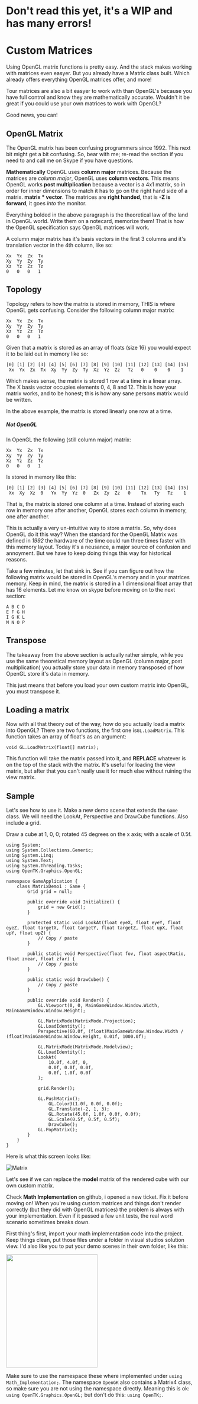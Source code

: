 # Don't read this yet, it's a WIP and has many errors!

# Custom Matrices
Using OpenGL matrix functions is pretty easy. And the stack makes working with matrices even easyer. But you already have a Matrix class built. Which already offers everything OpenGL matrices offer, and more! 

Tour matrices are also a bit easyer to work with than OpenGL's because you have full control and know they are mathematically accurate. Wouldn't it be great if you could use your own matrices to work with OpenGL?

Good news, you can!

## OpenGL Matrix
The OpenGL matrix has been confusing programmers since 1992. This next bit might get a bit confusing. So, bear with me; re-read the section if you need to and call me on Skype if you have questions.

__Mathematically__ OpenGL uses __column major__ matrices. Because the matrices are _column major_, OpenGL uses __column vectors__. This means OpenGL works __post multiplication__ because a vector is a 4x1 matrix, so in order for inner dimensions to match it has to go on the right hand side of a matrix. __matrix * vector__. The matrices are __right handed__, that is __-Z is forward__, it goes _into_ the monitor.

Everything bolded in the above paragraph is the theoretical law of the land in OpenGL world. Write them on a notecard, memorize them! That is how the OpenGL specification says OpenGL matrices will work.

A column major matrix has it's basis vectors in the first 3 columns and it's translation vector in the 4th column, like so:

```
Xx  Yx  Zx  Tx
Xy  Yy  Zy  Ty
Xz  Yz  Zz  Tz
0   0   0   1
```

## Topology
Topology refers to how the matrix is stored in memory, THIS is where OpenGL gets confusing. Consider the following column major matrix:

```
Xx  Yx  Zx  Tx
Xy  Yy  Zy  Ty
Xz  Yz  Zz  Tz
0   0   0   1
```

Given that a matrix is stored as an array of floats (size 16) you would expect it to be laid out in memory like so:

```
[0] [1] [2] [3] [4] [5] [6] [7] [8] [9] [10] [11] [12] [13] [14] [15]
 Xx  Yx  Zx  Tx  Xy  Yy  Zy  Ty  Xz  Yz  Zz   Tz   0    0    0    1
```

Which makes sense, the matrix is stored 1 row at a time in a linear array. The X basis vector occupies elements 0, 4, 8 and 12. This is how your matrix works, and to be honest; this is how any sane persons matrix would be written.

In the above example, the matrix is stored linearly one row at a time.

##### Not OpenGL
In OpenGL the following (still column major) matrix:

```
Xx  Yx  Zx  Tx
Xy  Yy  Zy  Ty
Xz  Yz  Zz  Tz
0   0   0   1
```

Is stored in memory like this:

```
[0] [1] [2] [3] [4] [5] [6] [7] [8] [9] [10] [11] [12] [13] [14] [15]
 Xx  Xy  Xz  0   Yx  Yy  Yz  0   Zx  Zy  Zz   0    Tx   Ty   Tz    1
```

That is, the matrix is stored one column at a time. Instead of storing each row in memory one after another, OpenGL stores each column in memory, one after another. 

This is actually a very un-intuitive way to store a matrix. So, why does OpenGL do it this way? When the standard for the OpenGL Matrix was defined in _1992_ the hardware of the time could run three times faster with this memory layout. Today it's a neusance, a major source of confusion and annoyment. But we have to keep doing things this way for historical reasons.

Take a few minutes, let that sink in. See if you can figure out how the following matrix would be stored in OpenGL's memory and in your matrices memory. Keep in mind, the matrix is stored in a 1 dimensional float array that has 16 elements. Let me know on skype before moving on to the next section:

```
A B C D
E F G H
I G K L
M N O P
```

## Transpose
The takeaway from the above section is actually rather simple, while you use the same theoretical memory layout as OpenGL (column major, post multiplication) you actually store your data in memory transposed of how OpenGL store it's data in memory.

This just means that before you load your own custom matrix into OpenGL, you must transpose it.

## Loading a matrix
Now with all that theory out of the way, how do you actually load a matrix into OpenGL? There are two functions, the first one is```GL.LoadMatrix```. This function takes an array of float's as an argument:

```
void GL.LoadMatrix(float[] matrix);
```

This function will take the matrix passed into it, and __REPLACE__ whatever is on the top of the stack with the matrix. It's useful for loading the view matrix, but after that you can't really use it for much else without ruining the view matrix.

## Sample
Let's see how to use it. Make a new demo scene that extends the ```Game``` class. We will need the LookAt, Perspective and DrawCube functions. Also include a grid.

Draw a cube at 1, 0, 0; rotated 45 degrees on the x axis; with a scale of 0.5f. 

```
using System;
using System.Collections.Generic;
using System.Linq;
using System.Text;
using System.Threading.Tasks;
using OpenTK.Graphics.OpenGL;

namespace GameApplication {
    class MatrixDemo1 : Game {
        Grid grid = null;

        public override void Initialize() {
            grid = new Grid();
        }

        protected static void LookAt(float eyeX, float eyeY, float eyeZ, float targetX, float targetY, float targetZ, float upX, float upY, float upZ) {
            // Copy / paste
        }

        public static void Perspective(float fov, float aspectRatio, float znear, float zfar) {
            // Copy / paste
        }

        public static void DrawCube() {
            // Copy / paste
        }

        public override void Render() {
            GL.Viewport(0, 0, MainGameWindow.Window.Width, MainGameWindow.Window.Height);

            GL.MatrixMode(MatrixMode.Projection);
            GL.LoadIdentity();
            Perspective(60.0f, (float)MainGameWindow.Window.Width / (float)MainGameWindow.Window.Height, 0.01f, 1000.0f);
            
            GL.MatrixMode(MatrixMode.Modelview);
            GL.LoadIdentity();
            LookAt(
                10.0f, 4.0f, 0,
                0.0f, 0.0f, 0.0f, 
                0.0f, 1.0f, 0.0f
            );

            grid.Render();

            GL.PushMatrix();
                GL.Color3(1.0f, 0.0f, 0.0f);
                GL.Translate(-2, 1, 3);
                GL.Rotate(45.0f, 1.0f, 0.0f, 0.0f);
                GL.Scale(0.5f, 0.5f, 0.5f);
                DrawCube();
            GL.PopMatrix();
        }
    }
}
```

Here is what this screen looks like:

![Matrix](mat2.png)

Let's see if we can replace the __model__ matrix of the rendered cube with our own custom matrix. 

Check __Math Implementation__ on github, i opened a new ticket. Fix it before moving on! When you're using custom matrices and things don't render correctly (but they did with OpenGL matrices) the problem is always with your implementation. Even if it passed a few unit tests, the real word scenario sometimes breaks down.

First thing's first, import your math implementation code into the project. Keep things clean, put those files under a folder in visual studios solution view. I'd also like you to put your demo scenes in their own folder, like this:

<img src="cleaned.png" width=247 height=306 />

Make sure to use the namespace these where implemented under ```using Math_Implementation;```. The namespace ```OpenGK``` also contains a Matrix4 class, so make sure you are not using the namespace directly. Meaning this is ok: ```using OpenTK.Graphics.OpenGL;``` but don't do this: ```using OpenTK;```.